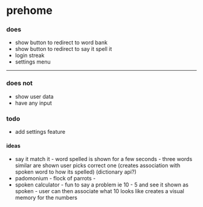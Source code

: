 # prehome

### does
* show button to redirect to word bank
* show button to redirect to say it spell it
* login streak
* settings menu

---

### does not

* show user data
* have any input 

### todo

* add settings feature

#### ideas

* say it match it - word spelled is shown for a few seconds - three words similar are shown user picks correct one (creates association with spoken word to how its spelled) (dictionary api?)
* padomonium - flock of parrots - 
* spoken calculator - fun to say a problem ie 10 - 5 and see it shown as spoken - user can then associate what 10 looks like creates a visual memory for the numbers
